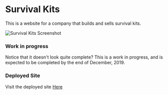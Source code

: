 # Survival Kits
This is a website for a company that builds and sells survival kits.

![Survival Kits Screenshot](https://i.ibb.co/mCg2xn3/Screen-Shot-2019-12-04-at-7-57-15-PM.png)

### Work in progress
Notice that it doesn't look quite complete? This is a work in progress, and is expected to be completed by the end of December, 2019.

### Deployed Site
Visit the deployed site [Here](https://rjshoemaker55.github.io/dylanssite/)
